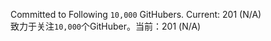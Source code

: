Committed to Following `10,000` GitHubers. Current: <!-- FOLLOWING_COUNT -->201<!-- FOLLOWING_COUNT --> (<!-- LAST_UPDATED -->N/A<!-- LAST_UPDATED -->)<br>
致力于关注`10,000`个GitHuber。当前：<!-- FOLLOWING_COUNT -->201<!-- FOLLOWING_COUNT --> (<!-- LAST_UPDATED -->N/A<!-- LAST_UPDATED -->)

